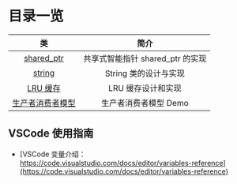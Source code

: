 <!--
 * @Author: taobo
 * @Date: 2020-10-26 08:49:29
 * @LastEditTime: 2020-11-27 18:34:16
-->
# 目录一览
类 | 简介
|:---:|:---:|
[shared_ptr](./code/shared_ptr.md) | 共享式智能指针 shared_ptr 的实现
[string](./code/string.md) | String 类的设计与实现
[LRU 缓存](./code/lru.cpp) | LRU 缓存设计和实现
[生产者消费者模型](./code/pc.cpp) | 生产者消费者模型 Demo
## VSCode 使用指南
- [VSCode 变量介绍：https://code.visualstudio.com/docs/editor/variables-reference](https://code.visualstudio.com/docs/editor/variables-reference)  